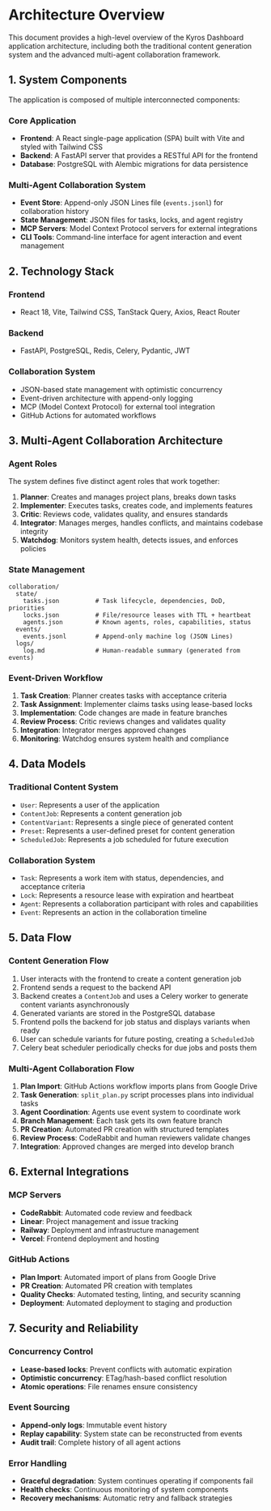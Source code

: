 # Architecture Overview

This document provides a high-level overview of the Kyros Dashboard application architecture, including both the traditional content generation system and the advanced multi-agent collaboration framework.

## 1. System Components

The application is composed of multiple interconnected components:

### Core Application
- **Frontend**: A React single-page application (SPA) built with Vite and styled with Tailwind CSS
- **Backend**: A FastAPI server that provides a RESTful API for the frontend
- **Database**: PostgreSQL with Alembic migrations for data persistence

### Multi-Agent Collaboration System
- **Event Store**: Append-only JSON Lines file (`events.jsonl`) for collaboration history
- **State Management**: JSON files for tasks, locks, and agent registry
- **MCP Servers**: Model Context Protocol servers for external integrations
- **CLI Tools**: Command-line interface for agent interaction and event management

## 2. Technology Stack

### Frontend
- React 18, Vite, Tailwind CSS, TanStack Query, Axios, React Router

### Backend
- FastAPI, PostgreSQL, Redis, Celery, Pydantic, JWT

### Collaboration System
- JSON-based state management with optimistic concurrency
- Event-driven architecture with append-only logging
- MCP (Model Context Protocol) for external tool integration
- GitHub Actions for automated workflows

## 3. Multi-Agent Collaboration Architecture

### Agent Roles
The system defines five distinct agent roles that work together:

1. **Planner**: Creates and manages project plans, breaks down tasks
2. **Implementer**: Executes tasks, creates code, and implements features
3. **Critic**: Reviews code, validates quality, and ensures standards
4. **Integrator**: Manages merges, handles conflicts, and maintains codebase integrity
5. **Watchdog**: Monitors system health, detects issues, and enforces policies

### State Management
```
collaboration/
  state/
    tasks.json          # Task lifecycle, dependencies, DoD, priorities
    locks.json          # File/resource leases with TTL + heartbeat
    agents.json         # Known agents, roles, capabilities, status
  events/
    events.jsonl        # Append-only machine log (JSON Lines)
  logs/
    log.md              # Human-readable summary (generated from events)
```

### Event-Driven Workflow
1. **Task Creation**: Planner creates tasks with acceptance criteria
2. **Task Assignment**: Implementer claims tasks using lease-based locks
3. **Implementation**: Code changes are made in feature branches
4. **Review Process**: Critic reviews changes and validates quality
5. **Integration**: Integrator merges approved changes
6. **Monitoring**: Watchdog ensures system health and compliance

## 4. Data Models

### Traditional Content System
- `User`: Represents a user of the application
- `ContentJob`: Represents a content generation job
- `ContentVariant`: Represents a single piece of generated content
- `Preset`: Represents a user-defined preset for content generation
- `ScheduledJob`: Represents a job scheduled for future execution

### Collaboration System
- `Task`: Represents a work item with status, dependencies, and acceptance criteria
- `Lock`: Represents a resource lease with expiration and heartbeat
- `Agent`: Represents a collaboration participant with roles and capabilities
- `Event`: Represents an action in the collaboration timeline

## 5. Data Flow

### Content Generation Flow
1. User interacts with the frontend to create a content generation job
2. Frontend sends a request to the backend API
3. Backend creates a `ContentJob` and uses a Celery worker to generate content variants asynchronously
4. Generated variants are stored in the PostgreSQL database
5. Frontend polls the backend for job status and displays variants when ready
6. User can schedule variants for future posting, creating a `ScheduledJob`
7. Celery beat scheduler periodically checks for due jobs and posts them

### Multi-Agent Collaboration Flow
1. **Plan Import**: GitHub Actions workflow imports plans from Google Drive
2. **Task Generation**: `split_plan.py` script processes plans into individual tasks
3. **Agent Coordination**: Agents use event system to coordinate work
4. **Branch Management**: Each task gets its own feature branch
5. **PR Creation**: Automated PR creation with structured templates
6. **Review Process**: CodeRabbit and human reviewers validate changes
7. **Integration**: Approved changes are merged into develop branch

## 6. External Integrations

### MCP Servers
- **CodeRabbit**: Automated code review and feedback
- **Linear**: Project management and issue tracking
- **Railway**: Deployment and infrastructure management
- **Vercel**: Frontend deployment and hosting

### GitHub Actions
- **Plan Import**: Automated import of plans from Google Drive
- **PR Creation**: Automated PR creation with templates
- **Quality Checks**: Automated testing, linting, and security scanning
- **Deployment**: Automated deployment to staging and production

## 7. Security and Reliability

### Concurrency Control
- **Lease-based locks**: Prevent conflicts with automatic expiration
- **Optimistic concurrency**: ETag/hash-based conflict resolution
- **Atomic operations**: File renames ensure consistency

### Event Sourcing
- **Append-only logs**: Immutable event history
- **Replay capability**: System state can be reconstructed from events
- **Audit trail**: Complete history of all agent actions

### Error Handling
- **Graceful degradation**: System continues operating if components fail
- **Health checks**: Continuous monitoring of system components
- **Recovery mechanisms**: Automatic retry and fallback strategies